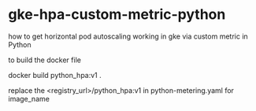 # gke-hpa-custom-metric-python
how to get horizontal pod autoscaling working in gke via custom metric in Python

to build the docker file

docker build python_hpa:v1 .

replace the <registry_url>/python_hpa:v1 in python-metering.yaml for image_name